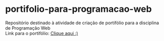 # portifolio-para-programacao-web
Repositório destinado à atividade de criação de portifólio para a disciplina de Programação Web
<br>
Link para o portifólio: <a href="https://portifolio-para-programacao-web.vercel.app/"> Clique aqui :)</a>
